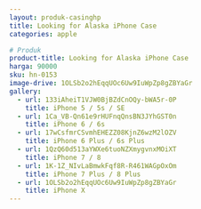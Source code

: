 ```yaml
---
layout: produk-casinghp
title: Looking for Alaska iPhone Case
categories: apple

# Produk
product-title: Looking for Alaska iPhone Case
harga: 90000
sku: hn-0153
image-drive: 1OLSb2o2hEqqUOc6Uw9IuWpZp8gZBYaGr
gallery:
  - url: 133iAheiT1VJW0BjBZdCnOQy-bWA5r-0P
    title: iPhone 5 / 5s / SE
  - url: 1Ca_VB-Qn61e9rHUFnqQnsBN3JYhGST0n
    title: iPhone 6 / 6s
  - url: 17wCsfmrCSvmhEHEZZ08KjnZ6wzM2lOZV
    title: iPhone 6 Plus / 6s Plus
  - url: 1QzQ60d513aYWXe6tuoNZXmygvnxMOiXT
    title: iPhone 7 / 8
  - url: 1K-1Z_NIvLaBmwkFqf8R-R461WAGpOxOm
    title: iPhone 7 Plus / 8 Plus
  - url: 1OLSb2o2hEqqUOc6Uw9IuWpZp8gZBYaGr
    title: iPhone X
---
```

